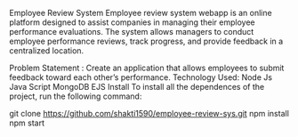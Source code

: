 Employee Review System
Employee review system webapp is an online platform designed to assist companies in managing their employee performance evaluations. The system allows managers to conduct employee performance reviews, track progress, and provide feedback in a centralized location.

Problem Statement :
Create an application that allows employees to submit feedback toward each other’s performance.
Technology Used:
Node Js
Java Script
MongoDB
EJS
Install
To install all the dependences of the project, run the following command:

git clone https://github.com/shakti1590/employee-review-sys.git
npm install
npm start
